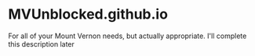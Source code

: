 # MVUnblocked.github.io
For all of your Mount Vernon needs, but actually appropriate.
I'll complete this description later
